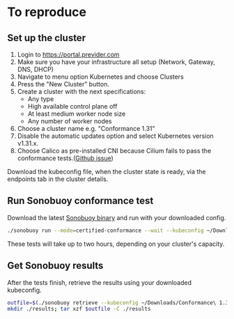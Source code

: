 # To reproduce

## Set up the cluster

1. Login to https://portal.previder.com
2. Make sure you have your infrastructure all setup (Network, Gateway, DNS, DHCP)
2. Navigate to menu option Kubernetes and choose Clusters
2. Press the "New Cluster" button.
2. Create a cluster with the next specifications:
   - Any type
   - High available control plane off
   - At least medium worker node size
   - Any number of worker nodes
2. Choose a cluster name e.g. "Conformance 1.31"
2. Disable the automatic updates option and select Kubernetes version v1.31.x.
2. Choose Calico as pre-installed CNI because Cilium fails to pass the conformance tests.([Github issue](https://github.com/cilium/cilium/issues/9207))

Download the kubeconfig file, when the cluster state is ready, via the endpoints tab in the cluster details.

## Run Sonobuoy conformance test
Download the latest [Sonobuoy binary](https://github.com/vmware-tanzu/sonobuoy/releases) and run with your downloaded config.
```bash
./sonobuoy run --mode=certified-conformance --wait --kubeconfig ~/Downloads/Conformance\ 1.31-kubeconfig
```

These tests will take up to two hours, depending on your cluster's capacity.

## Get Sonobuoy results
After the tests finish, retrieve the results using your downloaded kubeconfig.
```bash
outfile=$(./sonobuoy retrieve --kubeconfig ~/Downloads/Conformance\ 1.31-kubeconfig)
mkdir ./results; tar xzf $outfile -C ./results
```

